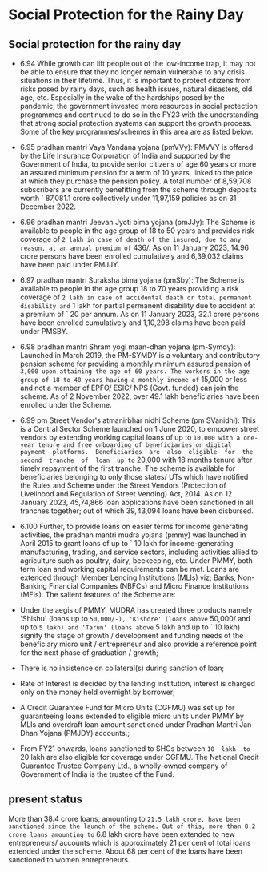 # Social Protection for the Rainy Day

## Social protection for the rainy day

- 6.94 While growth can lift people out of the low-income trap, it may not be able to ensure that they no longer remain vulnerable to any crisis situations in their lifetime. Thus, it is important to protect citizens from risks posed by rainy days, such as health issues, natural disasters, old age, etc. Especially in the wake of the hardships posed by the pandemic, the government invested more resources in social protection programmes and continued to do so in the FY23 with the understanding that strong social protection systems can support the growth process. Some of the key programmes/schemes in this area are as listed below.
- 6.95 pradhan mantri Vaya Vandana yojana (pmVVy): PMVVY is offered by the Life Insurance Corporation of India and supported by the Government of India, to provide senior citizens of age 60 years or more an assured minimum pension for a term of 10 years, linked to the price at which they purchase the pension policy. A total number of 8,59,708 subscribers are currently benefitting from the scheme through deposits worth ` 87,081.1 crore collectively under 11,97,159 policies as on 31 December 2022.
- 6.96 pradhan mantri Jeevan Jyoti bima yojana (pmJJy): The  Scheme is available to people in the age group of 18 to 50 years and provides risk coverage of ` 2 lakh in case of death of the insured, due to any reason, at an annual premium of ` 436/. As on 11 January 2023, 14.96 crore persons have been enrolled cumulatively and 6,39,032 claims have been paid under PMJJY.
- 6.97 pradhan mantri Suraksha bima yojana (pmSby): The Scheme is available to people in the age group 18 to 70 years providing a risk coverage of ` 2 lakh in case of accidental death or total permanent disability and ` 1 lakh for partial permanent disability due to accident at a premium of ` 20 per annum. As on 11 January 2023, 32.1 crore persons have been enrolled cumulatively and 1,10,298 claims have been paid under PMSBY.
- 6.98 pradhan mantri Shram yogi maan-dhan yojana (pm-Symdy): Launched in March 2019, the PM-SYMDY is a voluntary and contributory pension scheme for providing a monthly minimum assured pension of ` 3,000 upon attaining the age of 60 years. The workers in the age group of 18 to 40 years having a monthly income of ` 15,000 or less and not a member of EPFO/ ESIC/ NPS (Govt. funded) can join the scheme. As of 2 November 2022, over 49.1 lakh beneficiaries have been enrolled under the Scheme.
- 6.99 pm Street Vendor's atmanirbhar nidhi Scheme (pm SVanidhi): This is a Central Sector  Scheme launched on 1 June 2020, to empower street vendors by extending working capital loans of up to ` 10,000 with a one-year tenure and free onboarding of beneficiaries on digital  payment  platforms.  Beneficiaries  are  also  eligible  for  the  second  tranche  of  loan  up to ` 20,000 with 18 months tenure after timely repayment of the first tranche. The scheme is available for beneficiaries belonging to only those states/ UTs which have notified the Rules and Scheme under the Street Vendors (Protection of Livelihood and Regulation of Street Vending) Act, 2014. As on 12 January 2023, 45,74,866 loan applications have been sanctioned in all tranches together; out of which 39,43,094 loans have been disbursed.

- 6.100 Further, to provide loans on easier terms for income generating activities, the pradhan mantri mudra yojana (pmmy) was launched in April 2015 to grant loans of up to ` 10 lakh for income-generating manufacturing, trading, and service sectors, including activities allied to agriculture such as poultry, dairy, beekeeping, etc. Under PMMY, both term loan and working capital  requirements  can  be  met.  Loans  are  extended  through  Member  Lending  Institutions (MLIs) viz; Banks, Non-Banking Financial Companies (NBFCs) and Micro Finance Institutions (MFIs). The salient features of the Scheme are:
- Under the aegis of PMMY, MUDRA has created three products namely 'Shishu' (loans up to ` 50,000/-), 'Kishore' (loans above ` 50,000/ and up to ` 5 lakh) and 'Tarun' (loans above ` 5 lakh and up to ` 10 lakh) signify the stage of growth / development and funding needs of the beneficiary micro unit / entrepreneur and also provide a reference point for the next phase of graduation / growth;
- There is no insistence on collateral(s) during sanction of loan;
- Rate of Interest is decided by the lending institution, interest is charged only on the money held overnight by borrower;
- A Credit Guarantee Fund for Micro Units (CGFMU) was set up for guaranteeing loans extended to eligible micro units under PMMY by MLIs and overdraft loan amount sanctioned under Pradhan Mantri Jan Dhan Yojana (PMJDY) accounts.;
- From FY21 onwards, loans sanctioned to SHGs between ` 10  lakh  to ` 20  lakh  are  also eligible for coverage under CGFMU. The National Credit Guarantee Trustee Company Ltd., a wholly-owned company of Government of India is the trustee of the Fund.

## present status

More than 38.4 crore loans, amounting to ` 21.5 lakh crore, have been sanctioned since the launch of the scheme. Out of this, more than 8.2 crore loans amounting to ` 6.8 lakh crore have been extended to new entrepreneurs/ accounts which is approximately 21 per cent of total loans extended under the scheme. About 68 per cent of the loans have been sanctioned to women entrepreneurs.